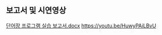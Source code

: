 
## 보고서 및 시연영상
[단어장 프로그램 실습 보고서.docx](https://github.com/lee-june-young/vocabulary_program/files/8146722/default.docx)
https://youtu.be/HuwyPAiLBvU
